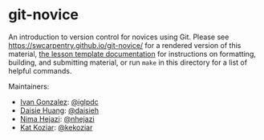 git-novice
==========

An introduction to version control for novices using Git.
Please see <https://swcarpentry.github.io/git-novice/> for a rendered version of this material,
[the lesson template documentation][lesson-example]
for instructions on formatting, building, and submitting material,
or run `make` in this directory for a list of helpful commands.

Maintainers:

* [Ivan Gonzalez][gonzalez_ivan]: [@iglpdc](https://github.com/iglpdc)
* [Daisie Huang][huang_daisie]: [@daisieh](https://github.com/daisieh)
* [Nima Hejazi][hejazi_nima]: [@nhejazi](https://github.com/nhejazi)
* [Kat Koziar][koziar_kat]: [@kekoziar](https://github.com/kekoziar)

[gonzalez_ivan]: https://software-carpentry.org/team/#gonzalez_ivan
[huang_daisie]: https://software-carpentry.org/team/#huang_daisie
[hejazi_nima]: https://software-carpentry.org/team/#hejazi_nima
[koziar_kat]: https://software-carpentry.org/team/#koziar_kat
[lesson-example]: https://swcarpentry.github.io/lesson-example

